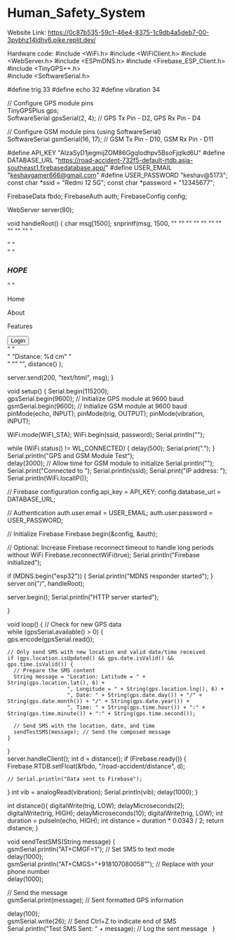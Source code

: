 # Human_Safety_System
Website Link: https://0c87b535-59c1-46e4-8375-1c9db4a5deb7-00-3pvbhz14ldhv6.pike.replit.dev/

Hardware code: 
#include <WiFi.h>
#include <WiFiClient.h>
#include <WebServer.h>
#include <ESPmDNS.h>
#include <Firebase_ESP_Client.h> 
#include <TinyGPS++.h>  
#include <SoftwareSerial.h> 

#define trig 33
#define echo 32
#define vibration 34

// Configure GPS module pins  
TinyGPSPlus gps;  
SoftwareSerial gpsSerial(2, 4); // GPS Tx Pin - D2, GPS Rx Pin - D4  

// Configure GSM module pins (using SoftwareSerial)  
SoftwareSerial gsmSerial(16, 17); // GSM Tx Pin - D10, GSM Rx Pin - D11  

#define API_KEY "AIzaSyD1jegmijZOM86GgqIodhpv5BsoFjqIkd6U"
#define DATABASE_URL "https://road-accident-732f5-default-rtdb.asia-southeast1.firebasedatabase.app/"
#define USER_EMAIL "keshavgamer666@gmail.com"
#define USER_PASSWORD "keshav@5173";
const char *ssid = "Redmi 12 5G";
const char *password = "12345677";

FirebaseData fbdo;
FirebaseAuth auth;
FirebaseConfig config;

WebServer server(80);

void handleRoot() {
  char msg[1500];
  snprintf(msg, 1500,
    "<!DOCTYPE html>"
    "<html lang='en'>"
    "<head>"
    "<meta http-equiv='refresh' content='2'>"
    "<meta charset='UTF-8'>"
    "<meta name='viewport' content='width=device-width, initial-scale=1.0'>"
    "<title>Document</title>"
    "<style>"
    "html { width: 100%%; height: 100%%; }"
    "body { margin: 0; padding: 0; }"
    "#main { width: 100vw; height: 100vh; position: fixed; }"
    "#nav { position: absolute; z-index: 1; width: 100vw; height: 15vh; background-color: rgba(0, 0, 0, 0.5);"
    " display: flex; justify-content: space-between; align-items: center; padding: 0px 50px; color: white; }"
    "#logo { width: 30vw; font-size: 2rem; }"
    "#dets { width: 40vw; display: flex; justify-content: space-evenly; align-items: center; font-size: 1.5rem; }"
    "#dets p { transition: all 1s ease-in-out 0s; }"
    "#dets p:hover { text-decoration: underline; }"
    "#dets button:hover { background-color: black; color: white; box-shadow: 2px 2px 5px rgb(255, 255, 255); }"
    "#dets button { height: 5vh; width: 5vw; border-radius: 7px; border: none; }"
    "</style>"
    "</head>"
    "<body>"
    "<div id='main'>"
    "<div id='nav'>"
    "<div id='logo'><h3><i>HOPE</i></h3></div>"
    "<div id='dets'><p>Home</p><p>About</p><p>Features</p><button>Login</button></div>"
    "</div>"
    "<span>Distance: %d cm</span>"
    "</div>"
    "</body>"
    "</html>",
    distance()
  );

  server.send(200, "text/html", msg);
}


void setup() {
  Serial.begin(115200);  
  gpsSerial.begin(9600); // Initialize GPS module at 9600 baud  
  gsmSerial.begin(9600); // Initialize GSM module at 9600 baud  
  pinMode(echo, INPUT);
  pinMode(trig, OUTPUT);
  pinMode(vibration, INPUT);

  WiFi.mode(WIFI_STA);
  WiFi.begin(ssid, password);
  Serial.println("");

  while (WiFi.status() != WL_CONNECTED) {
    delay(500);
    Serial.print(".");
  }
  Serial.println("GPS and GSM Module Test");  
  delay(3000); // Allow time for GSM module to initialize
  Serial.println("");
  Serial.print("Connected to ");
  Serial.println(ssid);
  Serial.print("IP address: ");
  Serial.println(WiFi.localIP());

  // Firebase configuration
  config.api_key = API_KEY;
  config.database_url = DATABASE_URL;

  // Authentication
  auth.user.email = USER_EMAIL;
  auth.user.password = USER_PASSWORD;

  // Initialize Firebase
  Firebase.begin(&config, &auth);

  // Optional: Increase Firebase reconnect timeout to handle long periods without WiFi
  Firebase.reconnectWiFi(true);
  Serial.println("Firebase initialized");

  if (MDNS.begin("esp32")) {
    Serial.println("MDNS responder started");
  }
  server.on("/", handleRoot);

  server.begin();
  Serial.println("HTTP server started");
  
}

void loop() {
  // Check for new GPS data  
  while (gpsSerial.available() > 0) {  
    gps.encode(gpsSerial.read());  

    // Only send SMS with new location and valid date/time received  
    if (gps.location.isUpdated() && gps.date.isValid() && gps.time.isValid()) {  
      // Prepare the SMS content  
      String message = "Location: Latitude = " + String(gps.location.lat(), 6) +  
                       ", Longitude = " + String(gps.location.lng(), 6) +  
                       ", Date: " + String(gps.date.day()) + "/" + String(gps.date.month()) + "/" + String(gps.date.year()) +  
                       ", Time: " + String(gps.time.hour()) + ":" + String(gps.time.minute()) + ":" + String(gps.time.second());  

      // Send SMS with the location, date, and time  
      sendTestSMS(message); // Send the composed message  
    }  
  }  
  server.handleClient();
  int d = distance();
  if (Firebase.ready()) {
    Firebase.RTDB.setFloat(&fbdo, "/road-accident/distance", d);
    
    // Serial.println("Data sent to Firebase");
  }
  int vib = analogRead(vibration);
  Serial.println(vib);
  delay(1000);
}

int distance(){
  digitalWrite(trig, LOW);
  delayMicroseconds(2);
  digitalWrite(trig, HIGH);
  delayMicroseconds(10);
  digitalWrite(trig, LOW);
  int duration = pulseIn(echo, HIGH);
  int distance = duration * 0.0343 / 2;
  return distance;
}

void sendTestSMS(String message) {  
  gsmSerial.println("AT+CMGF=1"); // Set SMS to text mode  
  delay(1000);  
  gsmSerial.println("AT+CMGS=\"+918107080058\""); // Replace with your phone number  
  delay(1000);  

  // Send the message  
  gsmSerial.print(message); // Sent formatted GPS information  

  delay(100);  
  gsmSerial.write(26); // Send Ctrl+Z to indicate end of SMS  
  Serial.println("Test SMS Sent: " + message); // Log the sent message  
}
